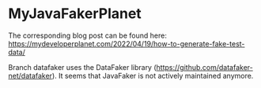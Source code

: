 # MyJavaFakerPlanet

The corresponding blog post can be found here: https://mydeveloperplanet.com/2022/04/19/how-to-generate-fake-test-data/

Branch datafaker uses the DataFaker library (https://github.com/datafaker-net/datafaker). It seems that JavaFaker is not actively maintained anymore.
